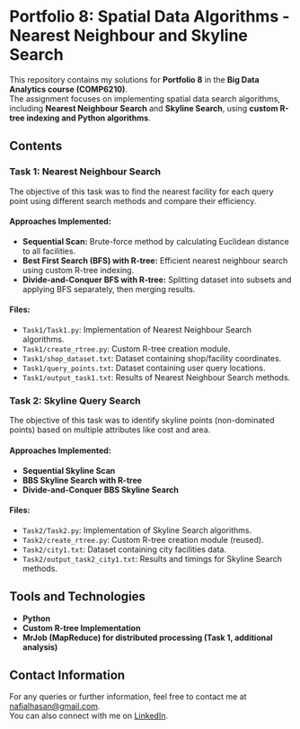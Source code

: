 # Portfolio 8: Spatial Data Algorithms - Nearest Neighbour and Skyline Search

This repository contains my solutions for **Portfolio 8** in the **Big Data Analytics course (COMP6210)**.  
The assignment focuses on implementing spatial data search algorithms, including **Nearest Neighbour Search** and **Skyline Search**, using **custom R-tree indexing and Python algorithms**.

## Contents

### Task 1: Nearest Neighbour Search

The objective of this task was to find the nearest facility for each query point using different search methods and compare their efficiency.

#### Approaches Implemented:
- **Sequential Scan:** Brute-force method by calculating Euclidean distance to all facilities.
- **Best First Search (BFS) with R-tree:** Efficient nearest neighbour search using custom R-tree indexing.
- **Divide-and-Conquer BFS with R-tree:** Splitting dataset into subsets and applying BFS separately, then merging results.

#### Files:
- `Task1/Task1.py`: Implementation of Nearest Neighbour Search algorithms.
- `Task1/create_rtree.py`: Custom R-tree creation module.
- `Task1/shop_dataset.txt`: Dataset containing shop/facility coordinates.
- `Task1/query_points.txt`: Dataset containing user query locations.
- `Task1/output_task1.txt`: Results of Nearest Neighbour Search methods.

### Task 2: Skyline Query Search

The objective of this task was to identify skyline points (non-dominated points) based on multiple attributes like cost and area.

#### Approaches Implemented:
- **Sequential Skyline Scan**
- **BBS Skyline Search with R-tree**
- **Divide-and-Conquer BBS Skyline Search**

#### Files:
- `Task2/Task2.py`: Implementation of Skyline Search algorithms.
- `Task2/create_rtree.py`: Custom R-tree creation module (reused).
- `Task2/city1.txt`: Dataset containing city facilities data.
- `Task2/output_task2_city1.txt`: Results and timings for Skyline Search methods.


## Tools and Technologies

- **Python**
- **Custom R-tree Implementation**
- **MrJob (MapReduce) for distributed processing (Task 1, additional analysis)**

## Contact Information

For any queries or further information, feel free to contact me at [nafialhasan@gmail.com](mailto:nafialhasan@gmail.com).  
You can also connect with me on [LinkedIn](https://www.linkedin.com/in/nafialhasan/).
